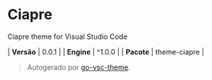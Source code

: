 # Ciapre

Ciapre theme for Visual Studio Code

| **Versão** | 0.0.1 |
| **Engine** | ^1.0.0 |
| **Pacote** | theme-ciapre |

> Autogerado por [go-vsc-theme](https://github.com/natalbu/go-vsc-theme).
